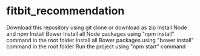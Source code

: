 # fitbit_recommendation

Download this repository using git clone or download as zip
Install Node and npm
Install Bower
Install all Node packages using "npm install" command in the root folder
Install all Bower packages using "bower install" command in the root folder
Run the project using "npm start" command

